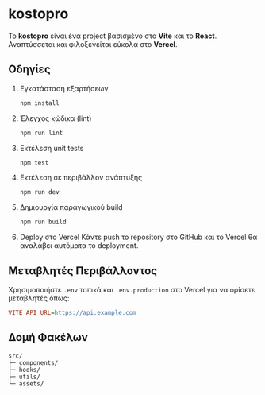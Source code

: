 # kostopro

Το **kostopro** είναι ένα project βασισμένο στο **Vite** και το **React**. Αναπτύσσεται και φιλοξενείται εύκολα στο **Vercel**.

## Οδηγίες

1. Εγκατάσταση εξαρτήσεων
   ```bash
   npm install
   ```
2. Έλεγχος κώδικα (lint)
   ```bash
   npm run lint
   ```
3. Εκτέλεση unit tests
   ```bash
   npm test
   ```
4. Εκτέλεση σε περιβάλλον ανάπτυξης
   ```bash
   npm run dev
   ```
5. Δημιουργία παραγωγικού build
   ```bash
   npm run build
   ```
6. Deploy στο Vercel
   Κάντε push το repository στο GitHub και το Vercel θα αναλάβει αυτόματα το deployment.

## Μεταβλητές Περιβάλλοντος

Χρησιμοποιήστε `.env` τοπικά και `.env.production` στο Vercel για να ορίσετε μεταβλητές όπως:

```ini
VITE_API_URL=https://api.example.com
```

## Δομή Φακέλων

```
src/
├─ components/
├─ hooks/
├─ utils/
└─ assets/
```
